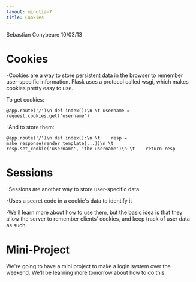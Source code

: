 ```yaml
---
layout: minutia-7
title: Cookies
---
```


Sebastian Conybeare
10/03/13

Cookies
=======

-Cookies are a way to store persistent data in the browser to remember user-specific information. Flask uses a protocol called wsgi, which makes cookies pretty easy to use.

To get cookies:

`@app.route('/')\n
def index():\n
\t username = request.cookies.get('username')`

-And to store them:

`@app.route('/')\n
def index():\n
\t    resp = make_response(render_template(...))\n
\t    resp.set_cookie('username', 'the username')\n
\t    return resp`

Sessions
========
-Sessions are another way to store user-specific data.

-Uses a secret code in a cookie's data to identify it

-We'll learn more about how to use them, but the basic idea is that they allow the server to remember clients' cookies, and keep track of user data as such.

Mini-Project
============
We're going to have a mini project to make a login system over the weekend. We'll be learning more tomorrow about how to do this.